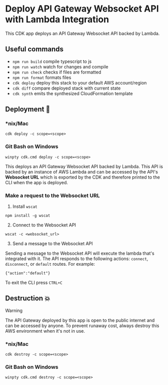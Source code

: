 # Deploy API Gateway Websocket API with Lambda Integration

This CDK app deploys an API Gateway Websocket API backed by Lambda.

## Useful commands

- `npm run build` compile typescript to js
- `npm run watch` watch for changes and compile
- `npm run check` checks if files are formatted
- `npm run format` formats files
- `cdk deploy` deploy this stack to your default AWS account/region
- `cdk diff` compare deployed stack with current state
- `cdk synth` emits the synthesized CloudFormation template

## Deployment :rocket:

### \*nix/Mac

`cdk deploy -c scope=<scope>`

### Git Bash on Windows

`winpty cdk.cmd deploy -c scope=<scope>`

This deploys an API Gateway Websocket API backed by Lambda. This API is backed by an instance of AWS Lambda and can be accessed by the API's **Websocket URL** which is exported by the CDK and therefore printed to the CLI when the app is deployed.

### Make a request to the Websocket URL

1. Install `wscat`

`npm install -g wscat`

2. Connect to the Websocket API

`wscat -c <websocket_url>`

3. Send a message to the Websocket API

Sending a message to the Websocket API will execute the lambda that's integrated with it. The API responds to the following actions: `connect`, `disconnect`, or `default` routes. For example:

`{"action":"default"}`

To exit the CLI press `CTRL+C`

## Destruction :boom:

> [!WARNING]
> The API Gateway deployed by this app is open to the public internet and can be accessed by anyone. To prevent runaway cost, always destroy this AWS environment when it's not in use.

### \*nix/Mac

`cdk destroy -c scope=<scope>`

### Git Bash on Windows

`winpty cdk.cmd destroy -c scope=<scope>`
